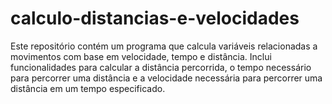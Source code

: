 # calculo-distancias-e-velocidades
Este repositório contém um programa que calcula variáveis relacionadas a movimentos com base em velocidade, tempo e distância. Inclui funcionalidades para calcular a distância percorrida, o tempo necessário para percorrer uma distância e a velocidade necessária para percorrer uma distância em um tempo especificado.
